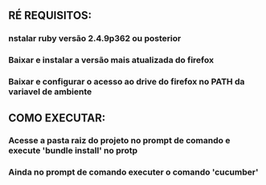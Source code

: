 ## RÉ REQUISITOS:

### nstalar ruby versão 2.4.9p362 ou posterior
### Baixar e instalar a versão mais atualizada do firefox
### Baixar e configurar o acesso ao drive do firefox no PATH da variavel de ambiente 

## COMO EXECUTAR:

### Acesse a pasta raiz do projeto no prompt de comando e execute 'bundle install' no protp
### Ainda no prompt de comando executer o comando 'cucumber'

